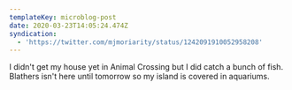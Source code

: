 ```yaml
---
templateKey: microblog-post
date: 2020-03-23T14:05:24.474Z
syndication:
  - 'https://twitter.com/mjmoriarity/status/1242091910052958208'
---
```


I didn't get my house yet in Animal Crossing but I did catch a bunch of fish. Blathers isn't here until tomorrow so my island is covered in aquariums.

